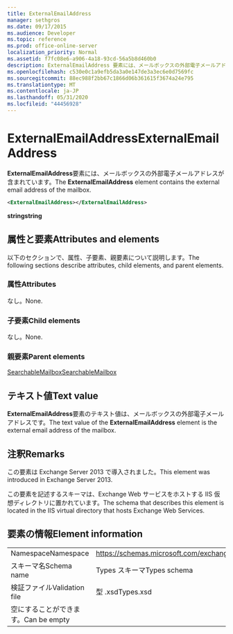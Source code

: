 ```yaml
---
title: ExternalEmailAddress
manager: sethgros
ms.date: 09/17/2015
ms.audience: Developer
ms.topic: reference
ms.prod: office-online-server
localization_priority: Normal
ms.assetid: f7fc08e6-a906-4a18-93cd-56a5b8d460b0
description: ExternalEmailAddress 要素には、メールボックスの外部電子メールアドレスが含まれています。
ms.openlocfilehash: c530e0c1a9efb5da3a0e147de3a3ec6e0d7569fc
ms.sourcegitcommit: 88ec988f2bb67c1866d06b361615f3674a24e795
ms.translationtype: MT
ms.contentlocale: ja-JP
ms.lasthandoff: 05/31/2020
ms.locfileid: "44456928"
---
```

# <a name="externalemailaddress"></a><span data-ttu-id="c36dc-103">ExternalEmailAddress</span><span class="sxs-lookup"><span data-stu-id="c36dc-103">ExternalEmailAddress</span></span>

<span data-ttu-id="c36dc-104">**ExternalEmailAddress**要素には、メールボックスの外部電子メールアドレスが含まれています。</span><span class="sxs-lookup"><span data-stu-id="c36dc-104">The **ExternalEmailAddress** element contains the external email address of the mailbox.</span></span> 
  
```XML
<ExternalEmailAddress></ExternalEmailAddress>
```

<span data-ttu-id="c36dc-105">**string**</span><span class="sxs-lookup"><span data-stu-id="c36dc-105">**string**</span></span>

## <a name="attributes-and-elements"></a><span data-ttu-id="c36dc-106">属性と要素</span><span class="sxs-lookup"><span data-stu-id="c36dc-106">Attributes and elements</span></span>

<span data-ttu-id="c36dc-107">以下のセクションで、属性、子要素、親要素について説明します。</span><span class="sxs-lookup"><span data-stu-id="c36dc-107">The following sections describe attributes, child elements, and parent elements.</span></span>
  
### <a name="attributes"></a><span data-ttu-id="c36dc-108">属性</span><span class="sxs-lookup"><span data-stu-id="c36dc-108">Attributes</span></span>

<span data-ttu-id="c36dc-109">なし。</span><span class="sxs-lookup"><span data-stu-id="c36dc-109">None.</span></span>
  
### <a name="child-elements"></a><span data-ttu-id="c36dc-110">子要素</span><span class="sxs-lookup"><span data-stu-id="c36dc-110">Child elements</span></span>

<span data-ttu-id="c36dc-111">なし。</span><span class="sxs-lookup"><span data-stu-id="c36dc-111">None.</span></span>
  
### <a name="parent-elements"></a><span data-ttu-id="c36dc-112">親要素</span><span class="sxs-lookup"><span data-stu-id="c36dc-112">Parent elements</span></span>

[<span data-ttu-id="c36dc-113">SearchableMailbox</span><span class="sxs-lookup"><span data-stu-id="c36dc-113">SearchableMailbox</span></span>](searchablemailbox.md)
  
## <a name="text-value"></a><span data-ttu-id="c36dc-114">テキスト値</span><span class="sxs-lookup"><span data-stu-id="c36dc-114">Text value</span></span>

<span data-ttu-id="c36dc-115">**ExternalEmailAddress**要素のテキスト値は、メールボックスの外部電子メールアドレスです。</span><span class="sxs-lookup"><span data-stu-id="c36dc-115">The text value of the **ExternalEmailAddress** element is the external email address of the mailbox.</span></span> 
  
## <a name="remarks"></a><span data-ttu-id="c36dc-116">注釈</span><span class="sxs-lookup"><span data-stu-id="c36dc-116">Remarks</span></span>

<span data-ttu-id="c36dc-117">この要素は Exchange Server 2013 で導入されました。</span><span class="sxs-lookup"><span data-stu-id="c36dc-117">This element was introduced in Exchange Server 2013.</span></span>
  
<span data-ttu-id="c36dc-118">この要素を記述するスキーマは、Exchange Web サービスをホストする IIS 仮想ディレクトリに置かれています。</span><span class="sxs-lookup"><span data-stu-id="c36dc-118">The schema that describes this element is located in the IIS virtual directory that hosts Exchange Web Services.</span></span>
  
## <a name="element-information"></a><span data-ttu-id="c36dc-119">要素の情報</span><span class="sxs-lookup"><span data-stu-id="c36dc-119">Element information</span></span>

|||
|:-----|:-----|
|<span data-ttu-id="c36dc-120">Namespace</span><span class="sxs-lookup"><span data-stu-id="c36dc-120">Namespace</span></span>  <br/> |https://schemas.microsoft.com/exchange/services/2006/types  <br/> |
|<span data-ttu-id="c36dc-121">スキーマ名</span><span class="sxs-lookup"><span data-stu-id="c36dc-121">Schema name</span></span>  <br/> |<span data-ttu-id="c36dc-122">Types スキーマ</span><span class="sxs-lookup"><span data-stu-id="c36dc-122">Types schema</span></span>  <br/> |
|<span data-ttu-id="c36dc-123">検証ファイル</span><span class="sxs-lookup"><span data-stu-id="c36dc-123">Validation file</span></span>  <br/> |<span data-ttu-id="c36dc-124">型 .xsd</span><span class="sxs-lookup"><span data-stu-id="c36dc-124">Types.xsd</span></span>  <br/> |
|<span data-ttu-id="c36dc-125">空にすることができます。</span><span class="sxs-lookup"><span data-stu-id="c36dc-125">Can be empty</span></span>  <br/> ||
   

